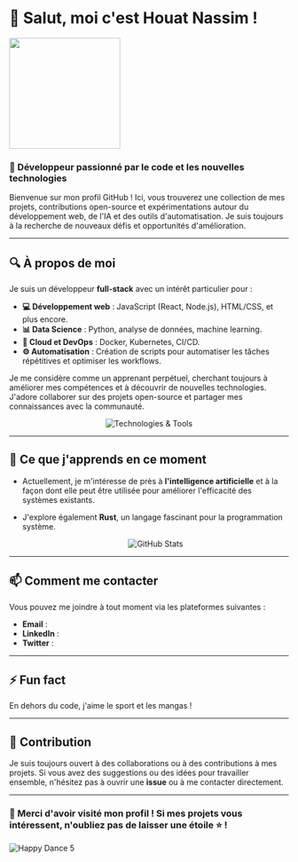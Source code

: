 # 👋 Salut, moi c'est Houat Nassim !                                                
<img src="https://media.giphy.com/media/M9gbBd9nbDrOTu1Mqx/giphy.gif" width="200" />

### 🚀 Développeur passionné par le code et les nouvelles technologies

Bienvenue sur mon profil GitHub ! Ici, vous trouverez une collection de mes projets, contributions open-source et expérimentations autour du développement web, de l'IA et des outils d'automatisation. Je suis toujours à la recherche de nouveaux défis et opportunités d'amélioration.

---

## 🔍 À propos de moi

Je suis un développeur **full-stack** avec un intérêt particulier pour :

- **💻 Développement web** : JavaScript (React, Node.js), HTML/CSS, et plus encore.
- **📊 Data Science** : Python, analyse de données, machine learning.
- **🚀 Cloud et DevOps** : Docker, Kubernetes, CI/CD.
- **⚙️ Automatisation** : Création de scripts pour automatiser les tâches répétitives et optimiser les workflows.

Je me considère comme un apprenant perpétuel, cherchant toujours à améliorer mes compétences et à découvrir de nouvelles technologies. J'adore collaborer sur des projets open-source et partager mes connaissances avec la communauté.

<p align="center">
  <img src="https://skillicons.dev/icons?i=github,git,js,ts,react,nodejs,express,mongodb,html,css,python&theme=light" alt="Technologies & Tools" />
</p>

---

## 🌱 Ce que j'apprends en ce moment

- Actuellement, je m'intéresse de près à **l'intelligence artificielle** et à la façon dont elle peut être utilisée pour améliorer l'efficacité des systèmes existants.
- J'explore également **Rust**, un langage fascinant pour la programmation système.

  <p align="center">
  <img src="https://github-readme-stats.vercel.app/api?username=octocat&show_icons=true&theme=radical" alt="GitHub Stats" />
</p>


---

## 📫 Comment me contacter

Vous pouvez me joindre à tout moment via les plateformes suivantes :

- **Email** : 
- **LinkedIn** : 
- **Twitter** : 

---

## ⚡ Fun fact

En dehors du code, j'aime le sport et les mangas !

---

## 🤝 Contribution

Je suis toujours ouvert à des collaborations ou à des contributions à mes projets. Si vous avez des suggestions ou des idées pour travailler ensemble, n'hésitez pas à ouvrir une **issue** ou à me contacter directement.

---

### 🌟 Merci d'avoir visité mon profil ! Si mes projets vous intéressent, n'oubliez pas de laisser une étoile ⭐️ !

![Happy Dance 5](https://media.giphy.com/media/JIX9t2j0ZTN9S/giphy.gif)


